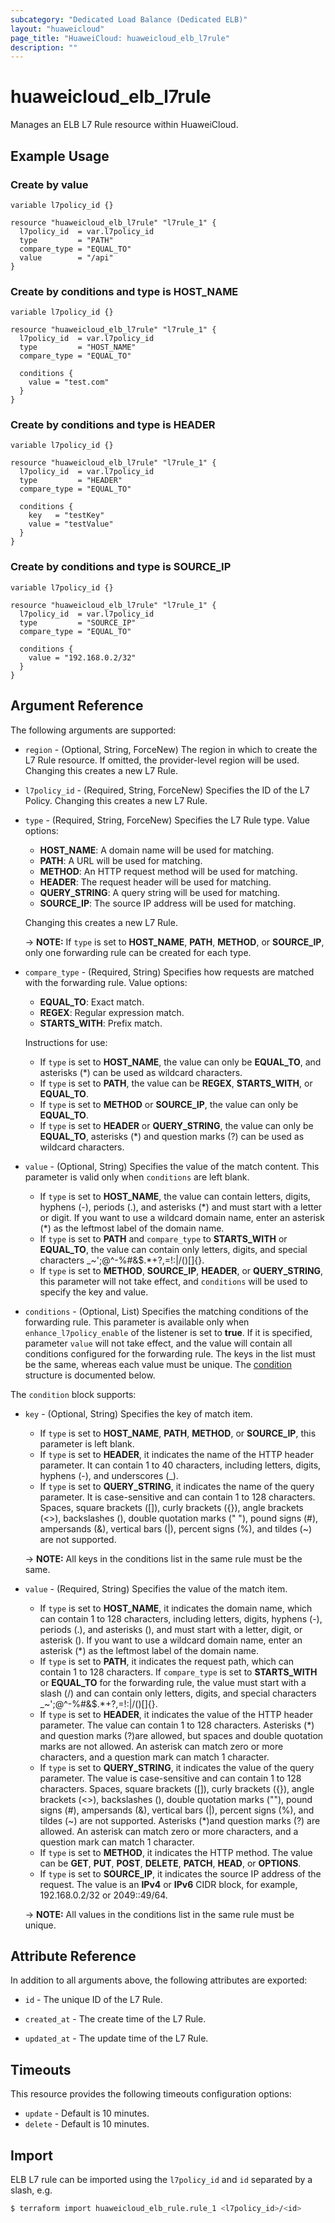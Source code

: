 ```yaml
---
subcategory: "Dedicated Load Balance (Dedicated ELB)"
layout: "huaweicloud"
page_title: "HuaweiCloud: huaweicloud_elb_l7rule"
description: ""
---
```


# huaweicloud_elb_l7rule

Manages an ELB L7 Rule resource within HuaweiCloud.

## Example Usage

### Create by value

```hcl
variable l7policy_id {}

resource "huaweicloud_elb_l7rule" "l7rule_1" {
  l7policy_id  = var.l7policy_id
  type         = "PATH"
  compare_type = "EQUAL_TO"
  value        = "/api"
}
```

### Create by conditions and type is HOST_NAME

```hcl
variable l7policy_id {}

resource "huaweicloud_elb_l7rule" "l7rule_1" {
  l7policy_id  = var.l7policy_id
  type         = "HOST_NAME"
  compare_type = "EQUAL_TO"

  conditions {
    value = "test.com"
  }
}
```

### Create by conditions and type is HEADER

```hcl
variable l7policy_id {}

resource "huaweicloud_elb_l7rule" "l7rule_1" {
  l7policy_id  = var.l7policy_id
  type         = "HEADER"
  compare_type = "EQUAL_TO"

  conditions {
    key   = "testKey"
    value = "testValue"
  }
}
```

### Create by conditions and type is SOURCE_IP

```hcl
variable l7policy_id {}

resource "huaweicloud_elb_l7rule" "l7rule_1" {
  l7policy_id  = var.l7policy_id
  type         = "SOURCE_IP"
  compare_type = "EQUAL_TO"

  conditions {
    value = "192.168.0.2/32"
  }
}
```

## Argument Reference

The following arguments are supported:

* `region` - (Optional, String, ForceNew) The region in which to create the L7 Rule resource. If omitted, the
  provider-level region will be used. Changing this creates a new L7 Rule.

* `l7policy_id` - (Required, String, ForceNew) Specifies the ID of the L7 Policy. Changing this creates a new L7 Rule.

* `type` - (Required, String, ForceNew) Specifies the L7 Rule type. Value options:
  + **HOST_NAME**: A domain name will be used for matching.
  + **PATH**: A URL will be used for matching.
  + **METHOD**: An HTTP request method will be used for matching.
  + **HEADER**: The request header will be used for matching.
  + **QUERY_STRING**: A query string will be used for matching.
  + **SOURCE_IP**: The source IP address will be used for matching.
  
  Changing this creates a new L7 Rule.

  -> **NOTE:** If `type` is set to **HOST_NAME**, **PATH**, **METHOD**, or **SOURCE_IP**, only one forwarding rule can
  be created for each type.

* `compare_type` - (Required, String) Specifies how requests are matched with the forwarding rule. Value options:
  + **EQUAL_TO**: Exact match.
  + **REGEX**: Regular expression match.
  + **STARTS_WITH**: Prefix match.
  
  Instructions for use:
  + If `type` is set to **HOST_NAME**, the value can only be **EQUAL_TO**, and asterisks (*) can be used as wildcard
    characters.
  + If `type` is set to **PATH**, the value can be **REGEX**, **STARTS_WITH**, or **EQUAL_TO**.
  + If `type` is set to **METHOD** or **SOURCE_IP**, the value can only be **EQUAL_TO**.
  + If `type` is set to **HEADER** or **QUERY_STRING**, the value can only be **EQUAL_TO**, asterisks (*) and question
    marks (?) can be used as wildcard characters.

* `value` - (Optional, String) Specifies the value of the match content. This parameter is valid only when `conditions`
  are left blank.
  + If `type` is set to **HOST_NAME**, the value can contain letters, digits, hyphens (-), periods (.), and
    asterisks (\*) and must start with a letter or digit. If you want to use a wildcard domain name, enter an
    asterisk (\*) as the leftmost label of the domain name.
  + If `type` is set to **PATH** and `compare_type` to **STARTS_WITH** or **EQUAL_TO**, the value can contain only
    letters, digits, and special characters _~';@^-%#&$.*+?,=!:|/()[]{}.
  + If `type` is set to **METHOD**, **SOURCE_IP**, **HEADER**, or **QUERY_STRING**, this parameter will not take effect,
    and `conditions` will be used to specify the key and value.

* `conditions` - (Optional, List) Specifies the matching conditions of the forwarding rule. This parameter is available
  only when `enhance_l7policy_enable` of the listener is set to **true**. If it is specified, parameter `value` will
  not take effect, and the value will contain all conditions configured for the forwarding rule. The keys in the list
  must be the same, whereas each value must be unique.
  The [condition](#conditions) structure is documented below.

<a name="conditions"></a>
The `condition` block supports:

* `key` - (Optional, String) Specifies the key of match item.
  + If `type` is set to **HOST_NAME**, **PATH**, **METHOD**, or **SOURCE_IP**, this parameter is left blank.
  + If `type` is set to **HEADER**, it indicates the name of the HTTP header parameter. It can contain 1 to 40
    characters, including letters, digits, hyphens (-), and underscores (_).
  + If `type` is set to **QUERY_STRING**, it indicates the name of the query parameter. It is case-sensitive and can
    contain 1 to 128 characters. Spaces, square brackets ([]), curly brackets ({}), angle brackets (<>), backslashes (),
    double quotation marks (" "), pound signs (#), ampersands (&), vertical bars (|), percent signs (%), and tildes (~)
    are not supported.

  -> **NOTE:** All keys in the conditions list in the same rule must be the same.

* `value` - (Required, String) Specifies the value of the match item.
  + If `type` is set to **HOST_NAME**, it indicates the domain name, which can contain 1 to 128 characters, including
    letters, digits, hyphens (-), periods (.), and asterisks (), and must start with a letter, digit, or asterisk ().
    If you want to use a wildcard domain name, enter an asterisk (*) as the leftmost label of the domain name.
  + If `type` is set to **PATH**, it indicates the request path, which can contain 1 to 128 characters. If
    `compare_type` is set to **STARTS_WITH** or **EQUAL_TO** for the forwarding rule, the value must start with a
    slash (/) and can contain only letters, digits, and special characters _~';@^-%#&$.*+?,=!:|/()[]{}.
  + If `type` is set to **HEADER**, it indicates the value of the HTTP header parameter. The value can contain 1 to 128
    characters. Asterisks (*) and question marks (?)are allowed, but spaces and double quotation marks are not allowed.
    An asterisk can match zero or more characters, and a question mark can match 1 character.
  + If `type` is set to **QUERY_STRING**, it indicates the value of the query parameter. The value is case-sensitive
    and can contain 1 to 128 characters. Spaces, square brackets ([]), curly brackets ({}), angle brackets (<>),
    backslashes (), double quotation marks (""), pound signs (#), ampersands (&), vertical bars (|), percent signs (%),
    and tildes (~) are not supported. Asterisks (*)and question marks (?) are allowed. An asterisk can match zero or
    more characters, and a question mark can match 1 character.
  + If `type` is set to **METHOD**, it indicates the HTTP method. The value can be **GET**, **PUT**, **POST**,
    **DELETE**, **PATCH**, **HEAD**, or **OPTIONS**.
  + If `type` is set to **SOURCE_IP**, it indicates the source IP address of the request. The value is an **IPv4** or
    **IPv6** CIDR block, for example, 192.168.0.2/32 or 2049::49/64.

  -> **NOTE:** All values in the conditions list in the same rule must be unique.

## Attribute Reference

In addition to all arguments above, the following attributes are exported:

* `id` - The unique ID of the L7 Rule.

* `created_at` - The create time of the L7 Rule.

* `updated_at` - The update time of the L7 Rule.

## Timeouts

This resource provides the following timeouts configuration options:

* `update` - Default is 10 minutes.
* `delete` - Default is 10 minutes.

## Import

ELB L7 rule can be imported using the `l7policy_id` and `id` separated by a slash, e.g.

```bash
$ terraform import huaweicloud_elb_rule.rule_1 <l7policy_id>/<id>
```
